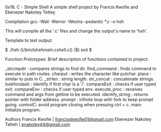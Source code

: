 0x16. C - Simple Shell
A simple shell project by Francis Kwofie and Ebenezer Nakotey Tettey

Compilation
gcc -Wall -Werror -Wextra -pedantic *.c -o hsh

This will compile all the '.c' files and change the output's name to 'hsh'.

Template to test output:

$ ./hsh
($) /bin/ls
hsh main.c shell.c
($)
($) exit
$

Function Prototypes:
Brief description of functions contained in project:

_strcmpdir : compares strings to find dir.
find_command : finds command to execute in path routes.
charput : writes the character like putchar.
place : similar to puts in C.
_strlen : string length.
str_concat : concatenate strings.
lookforslash : identify if first char is a '/'.
compareExit : checks if user typed exit.
compareEnv : checks if user typed env.
execute_proc : receives command and args from getline to be executed.
identify_string : returns pointer with folder address.
prompt : infinite loop with fork to keep prompt going.
controlC: avoid program closing when pressing ctrl + c.
main: initialize program.

Authors
Francis Kwofie | francisskwofie01@gmail.com
Ebenezer Nakotey Tetteh | enakotey44@gmail.com
